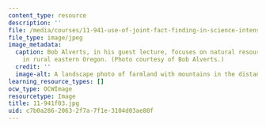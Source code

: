 ```yaml
---
content_type: resource
description: ''
file: /media/courses/11-941-use-of-joint-fact-finding-in-science-intensive-policy-disputes-part-i-fall-2003/c7b0a28620632f7a7f1e3104d03ae80f_11-941f03.jpg
file_type: image/jpeg
image_metadata:
  caption: Bob Alverts, in his guest lecture, focuses on natural resource management
    in rural eastern Oregon. (Photo courtesy of Bob Alverts.)
  credit: ''
  image-alt: A landscape photo of farmland with mountains in the distance.
learning_resource_types: []
ocw_type: OCWImage
resourcetype: Image
title: 11-941f03.jpg
uid: c7b0a286-2063-2f7a-7f1e-3104d03ae80f
---
```

